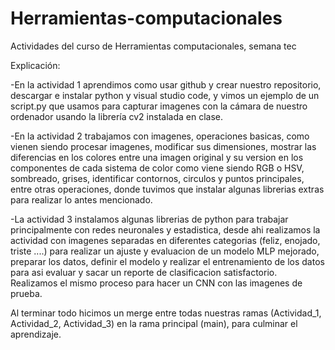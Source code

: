 # Herramientas-computacionales
Actividades del curso de Herramientas computacionales, semana tec

Explicación:

-En la actividad 1 aprendimos como usar github y crear nuestro repositorio, descargar e instalar python y visual studio code, y vimos un ejemplo de un script.py que usamos para capturar imagenes con la cámara de nuestro ordenador usando la librería cv2 instalada en clase.

-En la actividad 2 trabajamos con imagenes, operaciones basicas, como vienen siendo procesar imagenes, modificar sus dimensiones, mostrar las diferencias en los colores entre una imagen original y su version en los componentes de cada sistema de color como viene siendo RGB o HSV, sombreado, grises, identificar contornos, circulos y puntos principales, entre otras operaciones, donde tuvimos que instalar algunas librerias extras para realizar lo antes mencionado.

-La actividad 3 instalamos algunas librerias de python para trabajar principalmente con redes neuronales y estadistica, desde ahi realizamos la actividad con imagenes separadas en diferentes categorias (feliz, enojado, triste ....) para realizar un ajuste y evaluacion de un modelo MLP mejorado, preparar los datos, definir el modelo y realizar el entrenamiento de los datos para asi evaluar y sacar un reporte de clasificacion satisfactorio. Realizamos el mismo proceso para hacer un CNN con las imagenes de prueba.

Al terminar todo hicimos un merge entre todas nuestras ramas (Actividad_1, Actividad_2, Actividad_3) en la rama principal (main), para culminar el aprendizaje.
